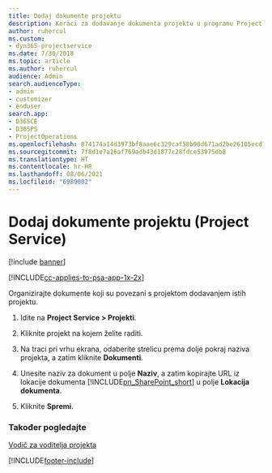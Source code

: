 ```yaml
---
title: Dodaj dokumente projektu
description: Koraci za dodavanje dokumenta projektu u programu Project Service
author: ruhercul
ms.custom:
- dyn365-projectservice
ms.date: 7/30/2018
ms.topic: article
ms.author: ruhercul
audience: Admin
search.audienceType:
- admin
- customizer
- enduser
search.app:
- D365CE
- D365PS
- ProjectOperations
ms.openlocfilehash: 874174a14d3973bf8aae6c329caf58b90d671ad2be26105ecd721825b92c0f7b
ms.sourcegitcommit: 7f8d1e7a16af769adb43d1877c28fdce53975db8
ms.translationtype: HT
ms.contentlocale: hr-HR
ms.lasthandoff: 08/06/2021
ms.locfileid: "6989002"
---
```

# <a name="add-documents-to-a-project-project-service"></a>Dodaj dokumente projektu (Project Service)

[!include [banner](../includes/psa-now-project-operations.md)]

[!INCLUDE[cc-applies-to-psa-app-1x-2x](../includes/cc-applies-to-psa-app-1x-2x.md)]

Organizirajte dokumente koji su povezani s projektom dodavanjem istih projektu.  
  
1. Idite na **Project Service > Projekti**.  
  
2. Kliknite projekt na kojem želite raditi.  
  
3. Na traci pri vrhu ekrana, odaberite strelicu prema dolje pokraj naziva projekta, a zatim kliknite **Dokumenti**.  
  
4. Unesite naziv za dokument u polje **Naziv**, a zatim kopirajte URL iz lokacije dokumenta [!INCLUDE[pn_SharePoint_short](../includes/pn-sharepoint-short.md)] u polje **Lokacija dokumenta**.  
  
5. Kliknite **Spremi**.  
  
### <a name="see-also"></a>Također pogledajte  
 [Vodič za voditelja projekta](../psa/project-manager-guide.md)


[!INCLUDE[footer-include](../includes/footer-banner.md)]